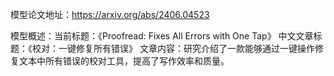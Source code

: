 模型论文地址：https://arxiv.org/abs/2406.04523

模型概述：当前标题：《Proofread: Fixes All Errors with One Tap》
中文文章标题：《校对：一键修复所有错误》
文章内容：研究介绍了一款能够通过一键操作修复文本中所有错误的校对工具，提高了写作效率和质量。
